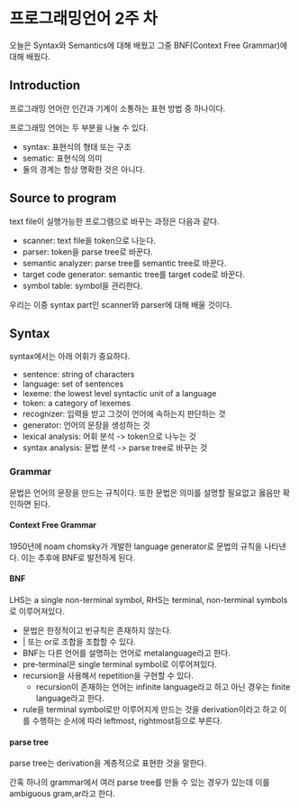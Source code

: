 # 프로그래밍언어 2주 차

오늘은 Syntax와 Semantics에 대해 배웠고 그중 BNF(Context Free Grammar)에 대해 배웠다.

## Introduction

프로그래밍 언어란 인간과 기계이 소통하는 표현 방법 중 하나이다.

프로그래밍 언어는 두 부분을 나눌 수 있다.

- syntax: 표현식의 형태 또는 구조
- sematic: 표현식의 의미
- 둘의 경계는 항상 명확한 것은 아니다.

## Source to program

text file이 실행가능한 프로그램으로 바꾸는 과정은 다음과 같다.

- scanner: text file을 token으로 나눈다.
- parser: token을 parse tree로 바꾼다.
- semantic analyzer: parse tree를 semantic tree로 바꾼다.
- target code generator: semantic tree를 target code로 바꾼다.
- symbol table: symbol을 관리한다.

우리는 이중 syntax part인 scanner와 parser에 대해 배울 것이다.

## Syntax

syntax에서는 아래 어휘가 중요하다.

- sentence: string of characters
- language: set of sentences
- lexeme: the lowest level syntactic unit of a language
- token: a category of lexemes
- recognizer: 입력을 받고 그것이 언어에 속하는지 판단하는 것
- generator: 언어의 문장을 생성하는 것
- lexical analysis: 어휘 분석 -> token으로 나누는 것
- syntax analysis: 문법 분석 -> parse tree로 바꾸는 것

### Grammar

문법은 언어의 문장을 만드는 규칙이다. 또한 문법은 의미를 설명할 필요없고 옳음만 확인하면 된다.

#### Context Free Grammar

1950년에 noam chomsky가 개발한 language generator로 문법의 규칙을 나타낸다. 이는 추후에 BNF로 발전하게 된다.

#### BNF

LHS는 a single non-terminal symbol, RHS는 terminal, non-terminal symbols로 이루어져있다.

- 문법은 한정적이고 빈규칙은 존재하지 않는다.
- | 또는 or로 조합을 조합할 수 있다.
- BNF는 다른 언어를 설명하는 언어로 metalanguage라고 한다.
- pre-terminal은 single terminal symbol로 이루어져있다.
- recursion을 사용해서 repetition을 구현할 수 있다.
  - recursion이 존재하는 언어는 infinite language라고 하고 아닌 경우는 finite language라고 한다.
- rule을 terminal symbol로만 이루어지게 만드는 것을 derivation이라고 하고 이를 수행하는 순서에 따라 leftmost, rightmost등으로 부른다.

#### parse tree

parse tree는 derivation을 계층적으로 표현한 것을 말한다.

간혹 하나의 grammar에서 여러 parse tree를 만들 수 있는 경우가 있는데 이를 ambiguous gram,ar라고 한다.
